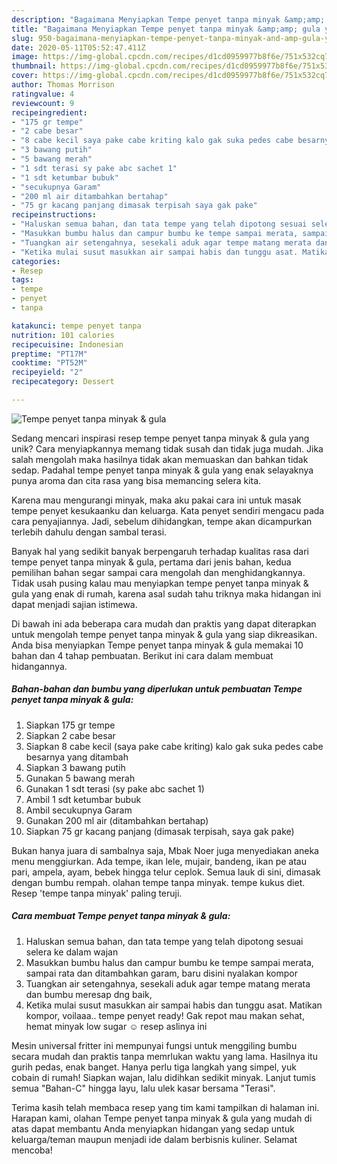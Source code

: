 ```yaml
---
description: "Bagaimana Menyiapkan Tempe penyet tanpa minyak &amp;amp; gula yang Bikin Ngiler"
title: "Bagaimana Menyiapkan Tempe penyet tanpa minyak &amp;amp; gula yang Bikin Ngiler"
slug: 950-bagaimana-menyiapkan-tempe-penyet-tanpa-minyak-and-amp-gula-yang-bikin-ngiler
date: 2020-05-11T05:52:47.411Z
image: https://img-global.cpcdn.com/recipes/d1cd0959977b8f6e/751x532cq70/tempe-penyet-tanpa-minyak-gula-foto-resep-utama.jpg
thumbnail: https://img-global.cpcdn.com/recipes/d1cd0959977b8f6e/751x532cq70/tempe-penyet-tanpa-minyak-gula-foto-resep-utama.jpg
cover: https://img-global.cpcdn.com/recipes/d1cd0959977b8f6e/751x532cq70/tempe-penyet-tanpa-minyak-gula-foto-resep-utama.jpg
author: Thomas Morrison
ratingvalue: 4
reviewcount: 9
recipeingredient:
- "175 gr tempe"
- "2 cabe besar"
- "8 cabe kecil saya pake cabe kriting kalo gak suka pedes cabe besarnya yang ditambah"
- "3 bawang putih"
- "5 bawang merah"
- "1 sdt terasi sy pake abc sachet 1"
- "1 sdt ketumbar bubuk"
- "secukupnya Garam"
- "200 ml air ditambahkan bertahap"
- "75 gr kacang panjang dimasak terpisah saya gak pake"
recipeinstructions:
- "Haluskan semua bahan, dan tata tempe yang telah dipotong sesuai selera ke dalam wajan"
- "Masukkan bumbu halus dan campur bumbu ke tempe sampai merata, sampai rata dan ditambahkan garam, baru disini nyalakan kompor"
- "Tuangkan air setengahnya, sesekali aduk agar tempe matang merata dan bumbu meresap dng baik,"
- "Ketika mulai susut masukkan air sampai habis dan tunggu asat. Matikan kompor, voilaaa.. tempe penyet ready! Gak repot mau makan sehat, hemat minyak low sugar ☺️ resep aslinya ini"
categories:
- Resep
tags:
- tempe
- penyet
- tanpa

katakunci: tempe penyet tanpa 
nutrition: 101 calories
recipecuisine: Indonesian
preptime: "PT17M"
cooktime: "PT52M"
recipeyield: "2"
recipecategory: Dessert

---
```



![Tempe penyet tanpa minyak &amp; gula](https://img-global.cpcdn.com/recipes/d1cd0959977b8f6e/751x532cq70/tempe-penyet-tanpa-minyak-gula-foto-resep-utama.jpg)

Sedang mencari inspirasi resep tempe penyet tanpa minyak &amp; gula yang unik? Cara menyiapkannya memang tidak susah dan tidak juga mudah. Jika salah mengolah maka hasilnya tidak akan memuaskan dan bahkan tidak sedap. Padahal tempe penyet tanpa minyak &amp; gula yang enak selayaknya punya aroma dan cita rasa yang bisa memancing selera kita.

Karena mau mengurangi minyak, maka aku pakai cara ini untuk masak tempe penyet kesukaanku dan keluarga. Kata penyet sendiri mengacu pada cara penyajiannya. Jadi, sebelum dihidangkan, tempe akan dicampurkan terlebih dahulu dengan sambal terasi.

Banyak hal yang sedikit banyak berpengaruh terhadap kualitas rasa dari tempe penyet tanpa minyak &amp; gula, pertama dari jenis bahan, kedua pemilihan bahan segar sampai cara mengolah dan menghidangkannya. Tidak usah pusing kalau mau menyiapkan tempe penyet tanpa minyak &amp; gula yang enak di rumah, karena asal sudah tahu triknya maka hidangan ini dapat menjadi sajian istimewa.


Di bawah ini ada beberapa cara mudah dan praktis yang dapat diterapkan untuk mengolah tempe penyet tanpa minyak &amp; gula yang siap dikreasikan. Anda bisa menyiapkan Tempe penyet tanpa minyak &amp; gula memakai 10 bahan dan 4 tahap pembuatan. Berikut ini cara dalam membuat hidangannya.

<!--inarticleads1-->

##### Bahan-bahan dan bumbu yang diperlukan untuk pembuatan Tempe penyet tanpa minyak &amp; gula:

1. Siapkan 175 gr tempe
1. Siapkan 2 cabe besar
1. Siapkan 8 cabe kecil (saya pake cabe kriting) kalo gak suka pedes cabe besarnya yang ditambah
1. Siapkan 3 bawang putih
1. Gunakan 5 bawang merah
1. Gunakan 1 sdt terasi (sy pake abc sachet 1)
1. Ambil 1 sdt ketumbar bubuk
1. Ambil secukupnya Garam
1. Gunakan 200 ml air (ditambahkan bertahap)
1. Siapkan 75 gr kacang panjang (dimasak terpisah, saya gak pake)


Bukan hanya juara di sambalnya saja, Mbak Noer juga menyediakan aneka menu menggiurkan. Ada tempe, ikan lele, mujair, bandeng, ikan pe atau pari, ampela, ayam, bebek hingga telur ceplok. Semua lauk di sini, dimasak dengan bumbu rempah. olahan tempe tanpa minyak. tempe kukus diet. Resep &#39;tempe tanpa minyak&#39; paling teruji. 

<!--inarticleads2-->

##### Cara membuat Tempe penyet tanpa minyak &amp; gula:

1. Haluskan semua bahan, dan tata tempe yang telah dipotong sesuai selera ke dalam wajan
1. Masukkan bumbu halus dan campur bumbu ke tempe sampai merata, sampai rata dan ditambahkan garam, baru disini nyalakan kompor
1. Tuangkan air setengahnya, sesekali aduk agar tempe matang merata dan bumbu meresap dng baik,
1. Ketika mulai susut masukkan air sampai habis dan tunggu asat. Matikan kompor, voilaaa.. tempe penyet ready! Gak repot mau makan sehat, hemat minyak low sugar ☺️ resep aslinya ini


Mesin universal fritter ini mempunyai fungsi untuk menggiling bumbu secara mudah dan praktis tanpa memrlukan waktu yang lama. Hasilnya itu gurih pedas, enak banget. Hanya perlu tiga langkah yang simpel, yuk cobain di rumah! Siapkan wajan, lalu didihkan sedikit minyak. Lanjut tumis semua &#34;Bahan-C&#34; hingga layu, lalu ulek kasar bersama &#34;Terasi&#34;. 

Terima kasih telah membaca resep yang tim kami tampilkan di halaman ini. Harapan kami, olahan Tempe penyet tanpa minyak &amp; gula yang mudah di atas dapat membantu Anda menyiapkan hidangan yang sedap untuk keluarga/teman maupun menjadi ide dalam berbisnis kuliner. Selamat mencoba!
